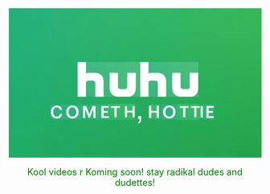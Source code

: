 
<html>
<head>

  </head>
  <body>
    <img src="huhu.jpg" />
  <p><font size="4"color="green"><center>Kool videos r Koming soon! stay radikal dudes and dudettes!</center></font></p>
  
  </body>
